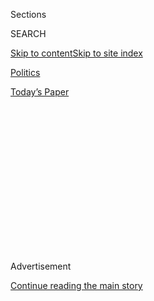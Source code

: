 <div id="app">

<div>

<div>

<div>

<div class="NYTAppHideMasthead css-1q2w90k e1suatyy0">

<div class="section css-ui9rw0 e1suatyy2">

<div class="css-eph4ug er09x8g0">

<div class="css-6n7j50">

</div>

<span class="css-1dv1kvn">Sections</span>

<div class="css-10488qs">

<span class="css-1dv1kvn">SEARCH</span>

</div>

[Skip to content](#site-content)[Skip to site
index](#site-index)

</div>

<div id="masthead-section-label" class="css-1wr3we4 eaxe0e00">

[Politics](https://www.nytimes.com/section/politics)

</div>

<div class="css-10698na e1huz5gh0">

</div>

</div>

<div id="masthead-bar-one" class="section hasLinks css-15hmgas e1csuq9d3">

<div class="css-uqyvli e1csuq9d0">

</div>

<div class="css-1uqjmks e1csuq9d1">

</div>

<div class="css-9e9ivx">

[](https://myaccount.nytimes.com/auth/login?response_type=cookie&client_id=vi)

</div>

<div class="css-1bvtpon e1csuq9d2">

[Today’s
Paper](https://www.nytimes.com/section/todayspaper)

</div>

</div>

</div>

</div>

<div data-aria-hidden="false">

<div id="site-content" data-role="main">

<div>

<div class="css-1aor85t" style="opacity:0.000000001;z-index:-1;visibility:hidden">

<div class="css-1hqnpie">

<div class="css-epjblv">

<span class="css-17xtcya">[Politics](/section/politics)</span><span class="css-x15j1o">|</span><span class="css-fwqvlz">White
House and Congress Clash on Relief Plan as Jobless Aid
Expires</span>

</div>

<div class="css-k008qs">

<div class="css-1iwv8en">

<span class="css-18z7m18"></span>

<div>

</div>

</div>

<span class="css-1n6z4y">https://nyti.ms/3i1eQmt</span>

<div class="css-1705lsu">

<div class="css-4xjgmj">

<div class="css-4skfbu" data-role="toolbar" data-aria-label="Social Media Share buttons, Save button, and Comments Panel with current comment count" data-testid="share-tools">

  - 
  - 
  - 
  - 
    
    <div class="css-6n7j50">
    
    </div>

  - 

</div>

</div>

</div>

</div>

</div>

</div>

<div id="NYT_TOP_BANNER_REGION" class="css-13pd83m">

</div>

<div id="top-wrapper" class="css-1sy8kpn">

<div id="top-slug" class="css-l9onyx">

Advertisement

</div>

[Continue reading the main
story](#after-top)

<div class="ad top-wrapper" style="text-align:center;height:100%;display:block;min-height:250px">

<div id="top" class="place-ad" data-position="top" data-size-key="top">

</div>

</div>

<div id="after-top">

</div>

</div>

<div>

<div id="sponsor-wrapper" class="css-1hyfx7x">

<div id="sponsor-slug" class="css-19vbshk">

Supported by

</div>

[Continue reading the main
story](#after-sponsor)

<div id="sponsor" class="ad sponsor-wrapper" style="text-align:center;height:100%;display:block">

</div>

<div id="after-sponsor">

</div>

</div>

<div class="css-186x18t">

</div>

<div class="css-1vkm6nb ehdk2mb0">

# White House and Congress Clash on Relief Plan as Jobless Aid Expires

</div>

President Trump and Democrats blamed each other for the lapse of
$600-per-week federal unemployment benefits, risking further economic
pain and a voter backlash for failing to act.

<div class="css-79elbk" data-testid="photoviewer-wrapper">

<div class="css-z3e15g" data-testid="photoviewer-wrapper-hidden">

</div>

<div class="css-1a48zt4 ehw59r15" data-testid="photoviewer-children">

![<span class="css-16f3y1r e13ogyst0" data-aria-hidden="true">Mark
Meadows, the White House chief of staff, blamed Democrats on Friday for
the expiration of the unemployment benefits, saying they rejected
multiple proposals to temporarily extend
them.</span><span class="css-cnj6d5 e1z0qqy90" itemprop="copyrightHolder"><span class="css-1ly73wi e1tej78p0">Credit...</span><span><span>Anna
Moneymaker for The New York
Times</span></span></span>](https://static01.nyt.com/images/2020/07/31/us/politics/31dc-virus-cong/merlin_175160493_fd20e84b-c6d8-43b4-8450-d1067875391b-articleLarge.jpg?quality=75&auto=webp&disable=upscale)

</div>

</div>

<div class="css-18e8msd">

<div class="css-vp77d3 epjyd6m0">

<div class="css-hus3qt ey68jwv0" data-aria-hidden="true">

[![Emily
Cochrane](https://static01.nyt.com/images/2018/11/28/multimedia/author-emily-cochrane/author-emily-cochrane-thumbLarge-v3.png
"Emily Cochrane")](https://www.nytimes.com/by/emily-cochrane)

</div>

<div class="css-1baulvz">

By [<span class="css-1baulvz last-byline" itemprop="name">Emily
Cochrane</span>](https://www.nytimes.com/by/emily-cochrane)

</div>

</div>

  - 
    
    <div class="css-ld3wwf e16638kd2">
    
    Published July 31, 2020Updated Aug. 1, 2020,
    <span class="css-epvm6">10:20 a.m.
    ET</span>
    
    </div>

  - 
    
    <div class="css-4xjgmj">
    
    <div class="css-pvvomx" data-role="toolbar" data-aria-label="Social Media Share buttons, Save button, and Comments Panel with current comment count" data-testid="share-tools">
    
      - 
      - 
      - 
      - 
        
        <div class="css-6n7j50">
        
        </div>
    
      - 
    
    </div>
    
    </div>

</div>

</div>

<div class="section meteredContent css-1r7ky0e" name="articleBody" itemprop="articleBody">

<div class="css-1fanzo5 StoryBodyCompanionColumn">

<div class="css-53u6y8">

WASHINGTON — The White House and Congress hurtled over an economic and
political cliff on Friday, failing to reach agreement to extend
$600-per-week federal jobless aid payments for millions of Americans
before their midnight expiration and risking a backlash from voters amid
a pandemic-induced recession.

Republicans and Democrats heaped blame on each other for the breakdown,
even as they said they would continue to try to strike an agreement on a
recovery package that would restore the benefits, which have become a
critical lifeline for laid-off workers and the economy itself. But in
allowing the lapse, President Trump and congressional leaders in both
parties were treading on politically perilous ground three months before
the general election.

The relief package under discussion is almost certainly the last chance
Mr. Trump has to inject fresh stimulus into the battered economy before
he faces voters in November, with his political standing damaged amid
widespread public dissatisfaction over his handling of the pandemic.
Republicans, whose hold on the Senate majority is under threat, could
also pay a steep price for failing to deliver relief to struggling
Americans, after waiting weeks to present their own proposal and
ultimately endorsing a deep cut to the enhanced jobless benefits.

But the impasse also amounts to a calculated risk for Democrats, who
have pressed to extend the full $600-a-week federal unemployment
payments through January as part of a sweeping $3 trillion recovery
plan. They opted to reject Republicans’ last-ditch proposals for a
short-term extension or a continuation of the aid at a lower rate,
taking the position that allowing the benefits to expire was better than
agreeing to an aid proposal that they considered far too stingy to
meeting the needs of a crippled economy and a continuing public health
crisis.

</div>

</div>

<div class="css-1fanzo5 StoryBodyCompanionColumn">

<div class="css-53u6y8">

“We don’t have shared values — that’s just the way it is,” Speaker Nancy
Pelosi of California said. “It’s not bickering. It’s standing our
ground.”

Mr. Trump, who has been largely absent from the talks on a recovery
package, savaged Democrats for the impasse, saying they were jockeying
for political advantage instead of working to find a compromise.

“Democrats do not care about the people of our country,” he said at the
White House. “It is a disgrace that they’re not negotiating, but they’re
only looking to play a political game.”

As the two sides traded insults from either side of Pennsylvania Avenue,
the economy hung in the balance. The pandemic has obliterated [nearly
five years of
growth](https://www.nytimes.com/2020/07/30/business/economy/q2-gdp-coronavirus-economy.html),
according to the latest government figures, which came as the tally of
new claims for state unemployment benefits exceeded one million for the
19th consecutive week. Economists have warned that a failure to enact
additional federal relief could further devastate American families and
permanently damage an already shuddering economy.

Still, a deal to produce such a package appeared no closer.

Senate Republicans waited until Monday — days after workers in several
states [received their last unemployment benefit
payments](https://www.nytimes.com/2020/07/21/business/economy/coronavirus-unemployment-benefits.html)
— to unveil their $1 trillion relief proposal, and even then remained
deeply divided on its contents, with many preferring no action at all.

</div>

</div>

<div class="css-1fanzo5 StoryBodyCompanionColumn">

<div class="css-53u6y8">

Democrats, who pushed their $3 trillion stimulus plan through the House
in May, have rejected Republicans’ efforts to buy time for negotiations
with a short-term extension of the unemployment benefits. Sensing that
they have the upper hand in the talks given the likelihood of
substantial Republican defections, Democrats appear reluctant to offer
many concessions.

In the absence of much common ground, the two sides resorted to
finger-pointing in dueling news conferences on Friday. Ms. Pelosi
charged that the administration officials who had huddled in her Capitol
Hill suite the night before had no grasp of the gravity of the pandemic
and its mounting toll. Mark Meadows, the White House chief of staff,
blamed the Democrats for the impasse, saying they had rejected four
proposals that would have maintained the unemployment benefits for a
brief period.

</div>

</div>

<div class="css-79elbk" data-testid="photoviewer-wrapper">

<div class="css-z3e15g" data-testid="photoviewer-wrapper-hidden">

</div>

<div class="css-1a48zt4 ehw59r15" data-testid="photoviewer-children">

![<span class="css-16f3y1r e13ogyst0" data-aria-hidden="true">“We don’t
have shared values — that’s just the way it is,” Speaker Nancy Pelosi of
California said during a news conference on Friday. “It’s not bickering.
It’s standing our
ground.”</span><span class="css-cnj6d5 e1z0qqy90" itemprop="copyrightHolder"><span class="css-1ly73wi e1tej78p0">Credit...</span><span>Stefani
Reynolds for The New York
Times</span></span>](https://static01.nyt.com/images/2020/07/31/us/31dc-virus-cong2/merlin_175162092_a59dd000-245f-4533-ac29-cb96c216493e-articleLarge.jpg?quality=75&auto=webp&disable=upscale)

</div>

</div>

<div class="css-1fanzo5 StoryBodyCompanionColumn">

<div class="css-53u6y8">

A weeklong extension of the benefit, Ms. Pelosi said, would only suffice
had there been a broader agreement within reach and an additional few
days were needed to cement and pass such a deal.

“What are we going to do in a week?” she said. “We anticipate that we
will have a bill, but we’re not there yet.”

Despite the bitter talk, there were glimmers of efforts to break through
the logjam. Ms. Pelosi is set to host Senator Chuck Schumer of New York,
the minority leader, Mr. Meadows and Steven Mnuchin, the Treasury
secretary, for a rare meeting on Saturday morning in her office on
Capitol Hill, according to an aide familiar with the plans. The House
postponed the start of its monthlong August recess until a deal was
struck, and on Thursday, before the Senate adjourned until Monday, the
procedural wheels for passing legislation had begun to creak forward.

But the stalemate could already be taking its toll. The sudden reduction
in buying power that comes with the loss of the enhanced unemployment
insurance benefit is likely to cause the economic slowdown to worsen, a
blow that comes as the chair of the Federal Reserve, Jerome H. Powell,
warned that the recovery
[underway](https://www.nytimes.com/2020/07/29/business/economy/federal-reserve-meeting-interest-rates.html)
in May and June was slipping and other economists offered dour
predictions of little job growth and stubbornly high unemployment.

</div>

</div>

<div class="css-1fanzo5 StoryBodyCompanionColumn">

<div class="css-53u6y8">

“The danger is that the economy stalls, and that we have double-digit
unemployment for months and months and months until a vaccine arrives,”
said Michael R. Strain, an economist at the conservative American
Enterprise Institute. “That creates a situation where the roots of
economic weakness grow stronger and grow deeper, and you start to have
systematic and structural problems in the economy, over and above the
need to partially close due to the coronavirus.”

On Capitol Hill, lawmakers who support another sweeping infusion of
federal money<span class="css-8l6xbc evw5hdy0"> </span>across the
American economy, including many who are facing difficult re-election
contests in November, said that a failure to strike an agreement would
be unacceptable.

“Congress has to rise to the crisis — it is too serious,” said Senator
Susan Collins, Republican of Maine. “If we can’t work together in a
bipartisan, bicameral way, in the midst of a persistent pandemic that is
causing such harm to people’s health and to the economic stability, then
we will have failed the American people.”

Jim Tankersley, Michael Crowley and Zach Montague contributed reporting.

</div>

</div>

<div>

</div>

</div>

<div>

</div>

<div>

</div>

<div>

</div>

<div>

<div id="bottom-wrapper" class="css-1ede5it">

<div id="bottom-slug" class="css-l9onyx">

Advertisement

</div>

[Continue reading the main
story](#after-bottom)

<div id="bottom" class="ad bottom-wrapper" style="text-align:center;height:100%;display:block;min-height:90px">

</div>

<div id="after-bottom">

</div>

</div>

</div>

</div>

</div>

## Site Index

<div>

</div>

## Site Information Navigation

  - [© <span>2020</span> <span>The New York Times
    Company</span>](https://help.nytimes.com/hc/en-us/articles/115014792127-Copyright-notice)

<!-- end list -->

  - [NYTCo](https://www.nytco.com/)
  - [Contact
    Us](https://help.nytimes.com/hc/en-us/articles/115015385887-Contact-Us)
  - [Work with us](https://www.nytco.com/careers/)
  - [Advertise](https://nytmediakit.com/)
  - [T Brand Studio](http://www.tbrandstudio.com/)
  - [Your Ad
    Choices](https://www.nytimes.com/privacy/cookie-policy#how-do-i-manage-trackers)
  - [Privacy](https://www.nytimes.com/privacy)
  - [Terms of
    Service](https://help.nytimes.com/hc/en-us/articles/115014893428-Terms-of-service)
  - [Terms of
    Sale](https://help.nytimes.com/hc/en-us/articles/115014893968-Terms-of-sale)
  - [Site
    Map](https://spiderbites.nytimes.com)
  - [Help](https://help.nytimes.com/hc/en-us)
  - [Subscriptions](https://www.nytimes.com/subscription?campaignId=37WXW)

</div>

</div>

</div>

</div>
